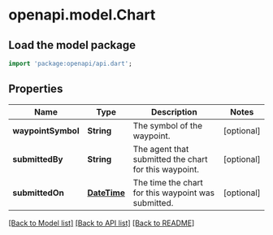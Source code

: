 # openapi.model.Chart

## Load the model package
```dart
import 'package:openapi/api.dart';
```

## Properties
Name | Type | Description | Notes
------------ | ------------- | ------------- | -------------
**waypointSymbol** | **String** | The symbol of the waypoint. | [optional] 
**submittedBy** | **String** | The agent that submitted the chart for this waypoint. | [optional] 
**submittedOn** | [**DateTime**](DateTime.md) | The time the chart for this waypoint was submitted. | [optional] 

[[Back to Model list]](../README.md#documentation-for-models) [[Back to API list]](../README.md#documentation-for-api-endpoints) [[Back to README]](../README.md)


